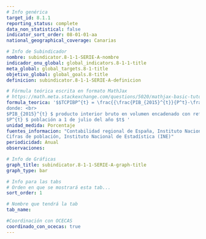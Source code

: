 ```yaml
---
# Info genérica
target_id: 8.1.1
reporting_status: complete
data_non_statistical: false
indicator_sort_order: 08-01-01-aa
national_geographical_coverage: Canarias

# Info de Subindicador
nombre: subindicator.8-1-1-SERIE-A-nombre
indicador_onu_global: global_indicators.8-1-1-title
meta_global: global_targets.8-1-title
objetivo_global: global_goals.8-title
definicion: subindicator.8-1-1-SERIE-A-definicion

# Fórmula teórica escrita en formato MathJax
# https://math.meta.stackexchange.com/questions/5020/mathjax-basic-tutorial-and-quick-reference
formula_teorica: '$$TCPIBP^{t} = \frac{{\frac{PIB_{2015}^{t}}{P^t}-\frac{PIB_{2015}^{t-1}}{P^{t-1}}}}{\frac{PIB_{2015}^{t-1}}{P^{t-1}}} \cdot 100$$ <br>
donde: <br>
$PIB_{2015}^{t} $ producto interior bruto en volumen encadenado con referencia 2015 en el año $t$ <br>
$P^{t} $ población a 1 de julio del año $t$ '
unidad_medida: Porcentaje
fuentes_informacion: "Contabilidad regional de España, Instituto Nacional de Estadística (INE) <br>
Cifras de población, Instituto Nacional de Estadística (INE)"
periodicidad: Anual
observaciones: 

# Info de Gráficas
graph_title: subindicator.8-1-1-SERIE-A-graph-title
graph_type: bar

# Info para las tabs
# Orden en que se mostrará esta tab...
sort_order: 1

# Nombre que tendrá la tab
tab_name: 

#Coordinación con OCECAS
coordinado_con_ocecas: true
---
```


